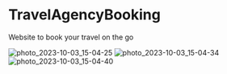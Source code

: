 # TravelAgencyBooking
Website to book your travel on the go

![photo_2023-10-03_15-04-25](https://github.com/anoop-hub/TravelAgencyBooking/assets/81030231/06313c6a-acba-4347-9e67-baa47662a4f7)
![photo_2023-10-03_15-04-34](https://github.com/anoop-hub/TravelAgencyBooking/assets/81030231/c16ec207-4a08-497e-8b81-3783e17120ef)
![photo_2023-10-03_15-04-40](https://github.com/anoop-hub/TravelAgencyBooking/assets/81030231/b66830fa-88fb-48dc-b8a8-9f9630a3a49b)

